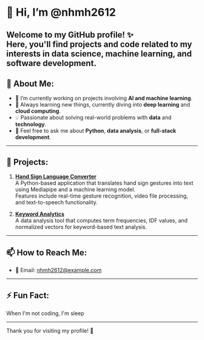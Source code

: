 # 👋 Hi, I’m @nhmh2612

Welcome to my GitHub profile! ✨  
Here, you'll find projects and code related to my interests in **data science**, **machine learning**, and **software development**. 
---

## 🌟 About Me:
- 🔭 I’m currently working on projects involving **AI and machine learning**.
- 🌱 Always learning new things, currently diving into **deep learning** and **cloud computing**.
- 💡 Passionate about solving real-world problems with **data** and **technology**.
- 💬 Feel free to ask me about **Python**, **data analysis**, or **full-stack development**.

---

## 🚀 Projects:
1. **[Hand Sign Language Converter](#)**  
   A Python-based application that translates hand sign gestures into text using Mediapipe and a machine learning model.  
   Features include real-time gesture recognition, video file processing, and text-to-speech functionality.

2. **[Keyword Analytics](#)**  
   A data analysis tool that computes term frequencies, IDF values, and normalized vectors for keyword-based text analysis.

---

## 📫 How to Reach Me:
- 💌 Email: [nhmh2612@example.com](mailto:nhmh2612@gmail.com)  

---

## ⚡ Fun Fact:
When I'm not coding, I'm sleep

---

Thank you for visiting my profile! 🚀
